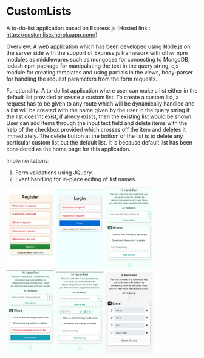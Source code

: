 # CustomLists
A to-do-list application based on Express.js  (Hosted link : https://customlists.herokuapp.com/)

Overview: A web application which has been developed using Node.js on the server side with the support of Express.js framework with other npm modules as middlewares such as mongoose for connecting to MongoDB, lodash npm package for manipulating the text in the query string, ejs module for creating templates and using partials in the views, body-parser for handling the request parameters from the form requests.

Functionality: A to-do list application where user can make a list either in the default list provided or create a custom list. To create a custom list, a request has to be given to any route which will be dynamically handled and a list will be created with the name given by the user in the query string if the list does'nt exist, if alredy exists, then the existing list would be shown. User can add items through the input text field and delete items with the help of the checkbox provided which crosses off the item and deletes it immediately. The delete button at the bottom of the list is to delete any particular custom list but the default list. It is because default list has been considered as the home page for this application.

Implementations:
1. Form validations using JQuery.
2. Event handling for in-place editing of list names.

<img src="images/register.jpeg" width="25%" height="25%" style="display:inline-block;">
<img src="images/login.jpeg" width="25%" height="25%" style="display:inline-block;">
<img src="images/homepage.jpeg" width="25%" height="25%" style="display:inline-block;">
<img src="images/customlist-with-validation.jpeg" width="25%" style="display:inline-block;">
<img src="images/InPlace-edit.jpeg" width="25%" height="25%" style="display:inline-block;">
<img src="images/all-lists.jpeg" width="25%" height="25%" style="display:inline-block;">
